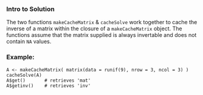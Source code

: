 ### Intro to Solution 
The two functions `makeCacheMatrix` & `cacheSolve` work together to cache
the inverse of a matrix within the closure of a `makeCacheMatrix` object.
The functions assume that the matrix supplied is always invertable and
does not contain `NA` values.

### Example:
    A <- makeCacheMatrix( matrix(data = runif(9), nrow = 3, ncol = 3) )
    cacheSolve(A)
    A$get()       # retrieves 'mat'
    A$getinv()    # retrieves 'inv'